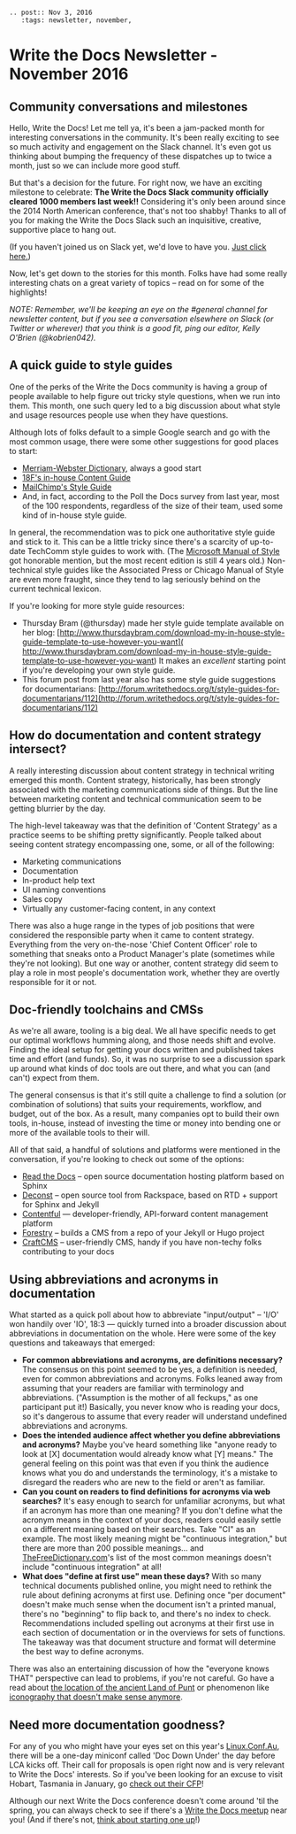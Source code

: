 ```eval_rst

.. post:: Nov 3, 2016
   :tags: newsletter, november, 

```

# Write the Docs Newsletter - November 2016

## Community conversations and milestones

Hello, Write the Docs! Let me tell ya, it's been a jam-packed month for interesting conversations in the community. It's been really exciting to see so much activity and engagement on the Slack channel. It's even got us thinking about bumping the frequency of these dispatches up to twice a month, just so we can include more good stuff.

But that's a decision for the future. For right now, we have an exciting milestone to celebrate: **The Write the Docs Slack community officially cleared 1000 members last week!!** Considering it's only been around since the 2014 North American conference, that's not too shabby! Thanks to all of you for making the Write the Docs Slack such an inquisitive, creative, supportive place to hang out.

(If you haven't joined us on Slack yet, we'd love to have you. [Just click here.](http://slack.writethedocs.org/))

Now, let's get down to the stories for this month. Folks have had some really interesting chats on a great variety of topics – read on for some of the highlights!

_NOTE: Remember,  we'll be keeping an eye on the #general channel for newsletter content, but if you see a conversation elsewhere on Slack (or Twitter or wherever) that you think is a good fit, ping our editor, Kelly O'Brien (@kobrien042)._

## A quick guide to style guides

One of the perks of the Write the Docs community is having a group of people available to help figure out tricky style questions, when we run into them. This month, one such query led to a big discussion about what style and usage resources people use when they have questions.

Although lots of folks default to a simple Google search and go with the most common usage, there were some other suggestions for good places to start:
* [Merriam-Webster Dictionary](http://www.merriam-webster.com/), always a good start
* [18F's in-house Content Guide](https://pages.18f.gov/content-guide/)
* [MailChimp's Style Guide](http://styleguide.mailchimp.com/)
* And, in fact, according to the Poll the Docs survey from last year, most of the 100 respondents, regardless of the size of their team, used some kind of in-house style guide.

In general, the recommendation was to pick one authoritative style guide and stick to it. This can be a little tricky since there's a scarcity of up-to-date TechComm style guides to work with. (The [Microsoft Manual of Style](https://www.amazon.com/Microsoft-Manual-Style-4th-Corporation/dp/0735648719) got honorable mention, but the most recent edition is still 4 years old.) Non-technical style guides like the Associated Press or Chicago Manual of Style are even more fraught, since they tend to lag seriously behind on the current technical lexicon.

If you're looking for more style guide resources:
* Thursday Bram (@thursday) made her style guide template available on her blog:  [http://www.thursdaybram.com/download-my-in-house-style-guide-template-to-use-however-you-want]( http://www.thursdaybram.com/download-my-in-house-style-guide-template-to-use-however-you-want) It makes an _excellent_ starting point if you're developing your own style guide.
* This forum post from last year also has some style guide suggestions for documentarians: [http://forum.writethedocs.org/t/style-guides-for-documentarians/112](http://forum.writethedocs.org/t/style-guides-for-documentarians/112)

## How do documentation and content strategy intersect?

A really interesting discussion about content strategy in technical writing emerged this month. Content strategy, historically, has been strongly associated with the marketing communications side of things. But the line between marketing content and technical communication seem to be getting blurrier by the day.

The high-level takeaway was that the definition of 'Content Strategy' as a practice seems to be shifting pretty significantly. People talked about seeing content strategy encompassing one, some, or all of the following:
* Marketing communications
* Documentation
* In-product help text
* UI naming conventions
* Sales copy
* Virtually any customer-facing content, in any context

There was also a huge range in the types of job positions that were considered the responsible party when it came to content strategy. Everything from the very on-the-nose 'Chief Content Officer' role to something that sneaks onto a Product Manager's plate (sometimes while they're not looking). But one way or another, content strategy did seem to play a role in most people's documentation work, whether they are overtly responsible for it or not.

## Doc-friendly toolchains and CMSs

As we're all aware, tooling is a big deal. We all have specific needs to get our optimal workflows humming along, and those needs shift and evolve. Finding the ideal setup for getting your docs written and published takes time and effort (and funds). So, it was no surprise to see a discussion spark up around what kinds of doc tools are out there, and what you can (and can't) expect from them.

The general consensus is that it's still quite a challenge to find a solution (or combination of solutions) that suits your requirements, workflow, and budget, out of the box. As a result, many companies opt to build their own tools, in-house, instead of investing the time or money into bending one or more of the available tools to their will.

All of that said, a handful of solutions and platforms were mentioned in the conversation, if you're looking to check out some of the options:
* [Read the Docs](https://readthedocs.org/) – open source documentation hosting platform based on Sphinx
* [Deconst](https://github.com/deconst/) – open source tool from Rackspace, based on RTD + support for Sphinx and Jekyll
* [Contentful](https://www.contentful.com/) — developer-friendly, API-forward content management platform
* [Forestry](https://forestry.io/) – builds a CMS from a repo of your Jekyll or Hugo project
* [CraftCMS](https://craftcms.com) – user-friendly CMS, handy if you have non-techy folks contributing to your docs


## Using abbreviations and acronyms in documentation

What started as a quick poll about how to abbreviate "input/output" – 'I/O' won handily over 'IO', 18:3 — quickly turned into a broader discussion about abbreviations in documentation on the whole. Here were some of the key questions and takeaways that emerged:

* **For common abbreviations and acronyms, are definitions necessary?** The consensus on this point seemed to be yes, a definition is needed, even for common abbreviations and acronyms. Folks leaned away from assuming that your readers are familiar with terminology and abbreviations. ("Assumption is the mother of all feckups," as one participant put it!) Basically, you never know who is reading your docs, so it's dangerous to assume that every reader will understand undefined abbreviations and acronyms.
* **Does the intended audience affect whether you define abbreviations and acronyms?** Maybe you've heard something like "anyone ready to look at [X] documentation would already know what [Y] means." The general feeling on this point was that even if you think the audience knows what you do and understands the terminology, it's a mistake to disregard the readers who are new to the field or aren't as familiar.
* **Can you count on readers to find definitions for acronyms via web searches?** It's easy enough to search for unfamiliar acronyms, but what if an acronym has more than one meaning? If you don't define what the acronym means in the context of your docs, readers could easily settle on a different meaning based on their searches. Take "CI" as an example. The most likely meaning might be "continuous integration," but there are more than 200 possible meanings… and [TheFreeDictionary.com](http://www.thefreedictionary.com/)'s list of the most common meanings doesn't include "continuous integration" at all!
* **What does "define at first use" mean these days?** With so many technical documents published online, you might need to rethink the rule about defining acronyms at first use. Defining once "per document" doesn't make much sense when the document isn't a printed manual, there's no "beginning" to flip back to, and there's no index to check. Recommendations included spelling out acronyms at their first use in each section of documentation or in the overviews for sets of functions. The takeaway was that document structure and format will determine the best way to define acronyms.

There was also an entertaining discussion of how the "everyone knows THAT" perspective can lead to problems, if you're not careful. Go have a read about [the location of the ancient Land of Punt](http://www.pbs.org/wgbh/nova/ancient/egypt-punt.html) or phenomenon like [iconography that doesn't make sense anymore]( http://www.hanselman.com/blog/TheFloppyDiskMeansSaveAnd14OtherOldPeopleIconsThatDontMakeSenseAnymore.aspx).

## Need more documentation goodness?

For any of you who might have your eyes set on this year's [Linux.Conf.Au](https://linux.conf.au), there will be a one-day miniconf called 'Doc Down Under' the day before LCA kicks off. Their call for proposals is open right now and is very relevant to Write the Docs' interests. So if you've been looking for an excuse to visit Hobart, Tasmania in January, go [check out their CFP](https://linux.conf.au/schedule/presentation/3/)!

Although our next Write the Docs conference doesn't come around 'til the spring, you can always check to see if there's a [Write the Docs meetup](https://www.writethedocs.org/meetups/) near you! (And if there's not, [think about starting one up](https://www.youtube.com/watch?v=ZwQ8Kd48d0w)!)


